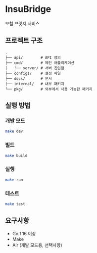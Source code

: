# InsuBridge

보험 브릿지 서비스

## 프로젝트 구조

```
.
├── api/        # API 정의
├── cmd/        # 메인 애플리케이션
│   └── server/ # 서버 진입점
├── configs/    # 설정 파일
├── docs/       # 문서
├── internal/   # 내부 패키지
└── pkg/        # 외부에서 사용 가능한 패키지
```

## 실행 방법

### 개발 모드
```bash
make dev
```

### 빌드
```bash
make build
```

### 실행
```bash
make run
```

### 테스트
```bash
make test
```

## 요구사항
- Go 1.16 이상
- Make
- Air (개발 모드용, 선택사항) 